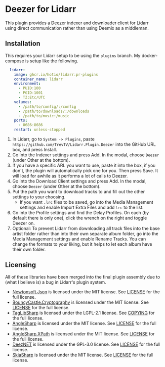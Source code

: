 # Deezer for Lidarr
This plugin provides a Deezer indexer and downloader client for Lidarr using direct communication rather than using Deemix as a middleman.

## Installation
This requires your Lidarr setup to be using the `plugins` branch. My docker-compose is setup like the following.
```yml
  lidarr:
    image: ghcr.io/hotio/lidarr:pr-plugins
    container_name: lidarr
    environment:
      - PUID:100
      - PGID:1001
      - TZ:Etc/UTC
    volumes:
      - /path/to/config/:/config
      - /path/to/downloads/:/downloads
      - /path/to/music:/music
    ports:
      - 8686:8686
    restart: unless-stopped
```

1. In Lidarr, go to `System -> Plugins`, paste `https://github.com/TrevTV/Lidarr.Plugin.Deezer` into the GitHub URL box, and press Install.
2. Go into the Indexer settings and press Add. In the modal, choose `Deezer` (under Other at the bottom).
3. If you have a specific ARL you want to use, paste it into the box, if you don't, the plugin will automatically pick one for you. Then press Save. It will load for awhile as it performs a lot of calls to Deezer.
4. Go into the Download Client settings and press Add. In the modal, choose `Deezer` (under Other at the bottom).
5. Put the path you want to download tracks to and fill out the other settings to your choosing.
   - If you want `.lrc` files to be saved, go into the Media Management settings and enable Import Extra Files and add `lrc` to the list.
6. Go into the Profile settings and find the Delay Profiles. On each (by default there is only one), click the wrench on the right and toggle Deezer on.
7. Optional: To prevent Lidarr from downloading all track files into the base artist folder rather than into their own separate album folder, go into the Media Management settings and enable Rename Tracks. You can change the formats to your liking, but it helps to let each album have their own folder.

## Licensing
All of these libraries have been merged into the final plugin assembly due to (what I believe is) a bug in Lidarr's plugin system.
- [Newtonsoft.Json](https://github.com/JamesNK/Newtonsoft.Json) is licensed under the MIT license. See [LICENSE](https://github.com/JamesNK/Newtonsoft.Json/blob/master/LICENSE.md) for the full license.
- [BouncyCastle.Cryptography](https://github.com/bcgit/bc-csharp) is licensed under the MIT license. See [LICENSE](https://github.com/bcgit/bc-csharp/blob/master/LICENSE.md) for the full license.
- [TagLibSharp](https://github.com/mono/taglib-sharp) is licensed under the LGPL-2.1 license. See [COPYING](https://github.com/mono/taglib-sharp/blob/main/COPYING) for the full license.
- [AngleSharp](https://github.com/AngleSharp/AngleSharp) is licensed under the MIT license. See [LICENSE](https://github.com/AngleSharp/AngleSharp/blob/devel/LICENSE) for the full license.
- [AngleSharp.XPath](https://github.com/AngleSharp/AngleSharp.XPath) is licensed under the MIT license. See [LICENSE](https://github.com/AngleSharp/AngleSharp.XPath/blob/master/LICENSE) for the full license.
- [DeezNET](https://github.com/TrevTV/DeezNET) is licensed under the GPL-3.0 license. See [LICENSE](https://github.com/TrevTV/DeezNET/blob/main/LICENSE) for the full license.
- [SkiaSharp](https://github.com/mono/SkiaSharp) is licensed under the MIT license. See [LICENSE](https://github.com/mono/SkiaSharp/blob/main/LICENSE.md) for the full license.